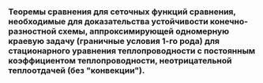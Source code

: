 ### Теоремы сравнения для сеточных функций сравнения, необходимые для доказательства устойчивости конечно-разностной схемы, аппроксимирующей одномерную краевую задачу (граничные условия 1-го рода) для стационарного уравнения теплопроводности с постоянным коэффициентом теплопроводности, неотрицательной теплоотдачей (без "конвекции").

